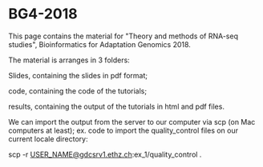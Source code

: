 # BG4-2018

This page contains the material for "Theory and methods of RNA-seq studies", Bioinformatics for Adaptation Genomics 2018.


The material is arranges in 3 folders:

Slides, containing the slides in pdf format;

code, containing the code of the tutorials;

results, containing the output of the tutorials in html and pdf files.


We can import the output from the server to our computer via scp (on Mac computers at least); ex. code to import the quality_control files on our current locale directory:

scp -r  USER_NAME@gdcsrv1.ethz.ch:ex_1/quality_control .
